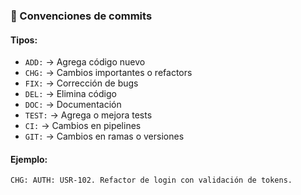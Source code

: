 ### 📝 Convenciones de commits

#### Tipos:
- `ADD:` → Agrega código nuevo
- `CHG:` → Cambios importantes o refactors
- `FIX:` → Corrección de bugs
- `DEL:` → Elimina código
- `DOC:` → Documentación
- `TEST:` → Agrega o mejora tests
- `CI:` → Cambios en pipelines
- `GIT:` → Cambios en ramas o versiones

#### Ejemplo:
```
CHG: AUTH: USR-102. Refactor de login con validación de tokens.
```
